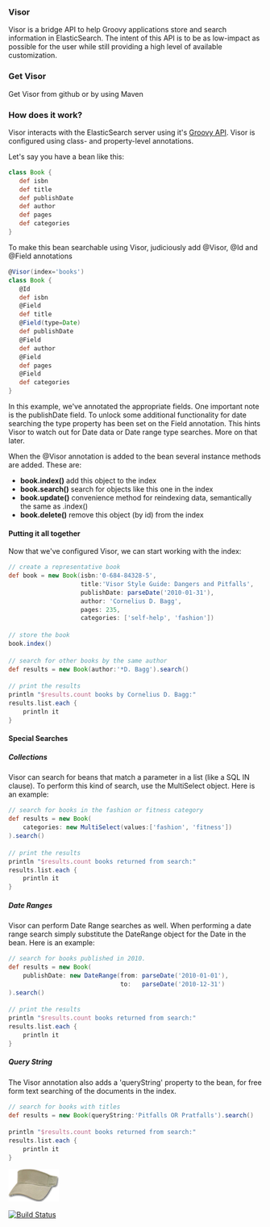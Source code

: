                
### Visor 
Visor is a bridge API to help Groovy applications store and search information in ElasticSearch.  The intent of this API is to be as low-impact as possible for the user while still providing a high level of available customization.

### Get Visor

Get Visor from github or by using Maven

### How does it work?

Visor interacts with the ElasticSearch server using it's [Groovy API](http://www.elasticsearch.org/guide/reference/groovy-api/).   Visor is configured using class- and property-level annotations.

Let's say you have a bean like this:

```groovy
class Book {
   def isbn
   def title
   def publishDate
   def author
   def pages
   def categories
}                 
```
To make this bean searchable using Visor, judiciously add @Visor, @Id and @Field annotations

```groovy
@Visor(index='books')
class Book {
   @Id
   def isbn
   @Field
   def title
   @Field(type=Date)
   def publishDate
   @Field
   def author
   @Field
   def pages
   @Field
   def categories
}
```
In this example, we've annotated the appropriate fields.  One important note is the publishDate field.  To unlock some additional functionality for date searching the type property has been set on the Field annotation.  This hints Visor to watch out for Date data or Date range type searches.  More on that later.

When the @Visor annotation is added to the bean several instance methods are added.  These are:

* **book.index()**   add this object to the index
* **book.search()**   search for objects like this one in the index
* **book.update()**   convenience method for reindexing data, semantically the same as .index()
* **book.delete()**   remove this object (by id) from the index

#### Putting it all together

Now that we've configured Visor, we can start working with the index:

```groovy
// create a representative book
def book = new Book(isbn:'0-684-84328-5', 
                    title:'Visor Style Guide: Dangers and Pitfalls',
                    publishDate: parseDate('2010-01-31'),
                    author: 'Cornelius D. Bagg',
                    pages: 235,
                    categories: ['self-help', 'fashion'])

// store the book                   
book.index()

// search for other books by the same author
def results = new Book(author:'*D. Bagg').search()

// print the results
println "$results.count books by Cornelius D. Bagg:"
results.list.each {
    println it
}
```

#### Special Searches

##### Collections

Visor can search for beans that match a parameter in a list (like a SQL IN clause).  To perform this kind of search, use the MultiSelect object.  Here is an example:

```groovy
// search for books in the fashion or fitness category
def results = new Book(
    categories: new MultiSelect(values:['fashion', 'fitness'])
).search()

// print the results
println "$results.count books returned from search:"
results.list.each {
    println it
}
```

##### Date Ranges

Visor can perform Date Range searches as well.  When performing a date range search simply substitute the DateRange object for the Date in the bean.  Here is an example:

```groovy
// search for books published in 2010.
def results = new Book(
    publishDate: new DateRange(from: parseDate('2010-01-01'), 
                               to:   parseDate('2010-12-31')
).search()

// print the results
println "$results.count books returned from search:"
results.list.each {
    println it
}
```
##### Query String

The Visor annotation also adds a 'queryString' property to the bean, for free form text searching of the documents in the index.

```groovy
// search for books with titles
def results = new Book(queryString:'Pitfalls OR Pratfalls').search()

println "$results.count books returned from search:"
results.list.each {
    println it
}
```

[![Visor](https://github.com/morologous/visor/raw/master/site/visor.png)](http://morologous.github.com/visor)

[![Build Status](https://secure.travis-ci.org/morologous/visor.png)](http://travis-ci.org/morologous/visor)